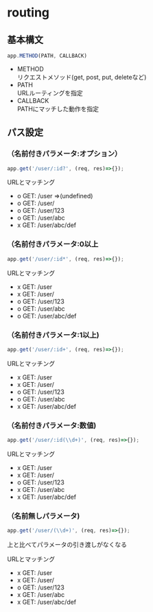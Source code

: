 # routing
## 基本構文
```js
app.METHOD(PATH, CALLBACK)
```

- METHOD  
リクエストメソッド(get, post, put, deleteなど)
- PATH  
URLルーティングを指定
- CALLBACK  
PATHにマッチした動作を指定

## パス設定
### （名前付きパラメータ:オプション）
```js
app.get('/user/:id?', (req, res)=>{});
```

URLとマッチング
- o GET: /user =>(undefined)
- o GET: /user/
- o GET: /user/123
- o GET: /user/abc
- x GET: /user/abc/def

### （名前付きパラメータ:0以上
```js
app.get('/user/:id*', (req, res)=>{});
```

URLとマッチング
- x GET: /user
- x GET: /user/
- o GET: /user/123
- o GET: /user/abc
- o GET: /user/abc/def

### （名前付きパラメータ:1以上)
```js
app.get('/user/:id+', (req, res)=>{});
```

URLとマッチング
- x GET: /user
- x GET: /user/
- o GET: /user/123
- o GET: /user/abc
- x GET: /user/abc/def

### （名前付きパラメータ:数値)
```js
app.get('/user/:id(\\d+)', (req, res)=>{});
```

URLとマッチング
- x GET: /user
- x GET: /user/
- o GET: /user/123
- x GET: /user/abc
- x GET: /user/abc/def

### （名前無しパラメータ)
```js
app.get('/user/(\\d+)', (req, res)=>{});
```
上と比べてパラメータの引き渡しがなくなる

URLとマッチング
- x GET: /user
- x GET: /user/
- o GET: /user/123
- x GET: /user/abc
- x GET: /user/abc/def